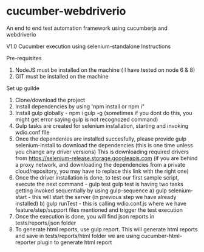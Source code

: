 # cucumber-webdriverio
An end to end test automation framework using cucumberjs and webdriverio

V1.0
Cucumber execution using selenium-standalone
Instructions

Pre-requisites
1. NodeJS must be installed on the machine ( I have tested on node 6 & 8)
2. GIT must be installed on the machine

Set up guilde
1. Clone/download the project
2. Install dependencies by using 'npm install or npm i"
3. Install gulp globally - npm i gulp -g (sometimes if you dont do this, you might get error saying gulp is not recognozed command)
4. Gulp tasks are created for selenium installation, starting and invoking wdio.conf file
5. Once the dependenies are installed succesfully, please provide gulp selenium-install to download the dependencies (this is one time unless you change any driver versions)
This is downloading required drivers from https://selenium-release.storage.googleapis.com (if you are behind a proxy network, and downloading the dependencies from a private cloud/repository, you may have to replace this link with the right one)
6. Once the driver installation is done, to test our first sample script, execute the next command - gulp test
   gulp test is having two tasks getting invoked sequentially by using gulp-sequence
   a) gulp selenium-start - this will start the server (in previous step we have already installed)
   b) gulp runTest - this is calling wdio.conf.js where we have feature/step/support files mentioned and trigger the test execution
7. Once the execution is done, you will find json reports in tests/reports/json folder
8. To generate html reports, use gulp report. This will generate html reports and save in tests/reports/html folder
    we are using cucumber-html-reporter plugin to generate html report
